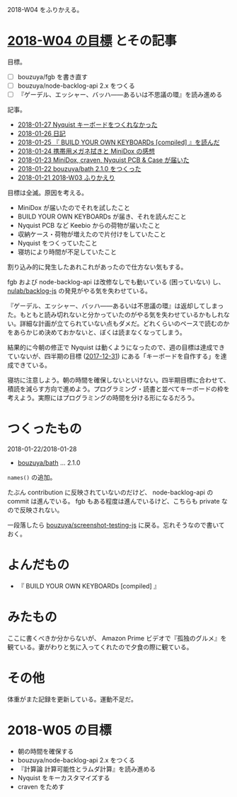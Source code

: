 2018-W04 をふりかえる。

# [2018-W04 の目標][2018-01-21] とその記事

目標。

- ☐ bouzuya/fgb を書き直す
- ☐ bouzuya/node-backlog-api 2.x をつくる
- ☐ 『ゲーデル、エッシャー、バッハ――あるいは不思議の環』を読み進める

記事。

- [2018-01-27 Nyquist キーボードをつくれなかった][2018-01-27]
- [2018-01-26 日記][2018-01-26]
- [2018-01-25 『 BUILD YOUR OWN KEYBOARDs [compiled] 』を読んだ][2018-01-25]
- [2018-01-24 携帯用メガネ拭きと MiniDox の感想][2018-01-24]
- [2018-01-23 MiniDox, craven, Nyquist PCB & Case が届いた][2018-01-23]
- [2018-01-22 bouzuya/bath 2.1.0 をつくった][2018-01-22]
- [2018-01-21 2018-W03 ふりかえり][2018-01-21]

目標は全滅。原因を考える。

- MiniDox が届いたのでそれを試したこと
- BUILD YOUR OWN KEYBOARDs が届き、それを読んだこと
- Nyquist PCB など Keebio からの荷物が届いたこと
- 収納ケース・荷物が増えたので片付けをしていたこと
- Nyquist をつくっていたこと
- 寝坊により時間が不足していたこと

割り込み的に発生したあれこれがあったので仕方ない気もする。

fgb および node-backlog-api は改修なしでも動いている (困っていない) し、 [nulab/backlog-js][] の発見がやる気を失わせている。

『ゲーデル、エッシャー、バッハ――あるいは不思議の環』は返却してしまった。もともと読み切れないと分かっていたのがやる気を失わせているかもしれない。詳細な計画が立てられていない点もダメだ。どれくらいのペースで読むのかをあらかじめ決めておかないと、ぼくは読まなくなってしまう。

結果的に今朝の修正で Nyquist は動くようになったので、週の目標は達成できていないが、四半期の目標 ([2017-12-31][]) にある「キーボードを自作する」を達成できている。

寝坊に注意しよう。朝の時間を確保しないといけない。四半期目標に合わせて、積読を減らす方向で進めよう。プログラミング・読書と並べてキーボードの枠を考えよう。実際にはプログラミングの時間を分ける形になるだろう。

# つくったもの

2018-01-22/2018-01-28

- [bouzuya/bath][] ... 2.1.0

`names()` の追加。

たぶん contribution に反映されていないのだけど、 node-backlog-api の commit は進んでいる。 fgb もある程度は進んでいるけど、こちらも private なので反映されない。

一段落したら [bouzuya/screenshot-testing-js][] に戻る。忘れそうなので書いておく。

# よんだもの

- 『 BUILD YOUR OWN KEYBOARDs [compiled] 』

# みたもの

ここに書くべきか分からないが、 Amazon Prime ビデオで『孤独のグルメ』を観ている。妻がわりと気に入ってくれたので夕食の際に観ている。

# その他

体重がまた記録を更新している。運動不足だ。

# 2018-W05 の目標

- 朝の時間を確保する
- bouzuya/node-backlog-api 2.x をつくる
- 『計算論 計算可能性とラムダ計算』を読み進める
- Nyquist をキーカスタマイズする
- craven をためす

[2017-12-31]: https://blog.bouzuya.net/2017/12/31/
[2018-01-21]: https://blog.bouzuya.net/2018/01/21/
[2018-01-22]: https://blog.bouzuya.net/2018/01/22/
[2018-01-23]: https://blog.bouzuya.net/2018/01/23/
[2018-01-24]: https://blog.bouzuya.net/2018/01/24/
[2018-01-25]: https://blog.bouzuya.net/2018/01/25/
[2018-01-26]: https://blog.bouzuya.net/2018/01/26/
[2018-01-27]: https://blog.bouzuya.net/2018/01/27/
[bouzuya/bath]: https://github.com/bouzuya/bath
[bouzuya/screenshot-testing-js]: https://github.com/bouzuya/screenshot-testing-js
[nulab/backlog-js]: https://github.com/nulab/backlog-js
